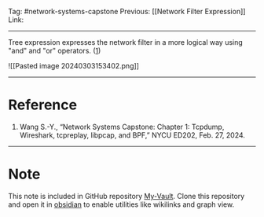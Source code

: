 Tag: #network-systems-capstone 
Previous: [[Network Filter Expression]]
Link: 

---

Tree expression expresses the network filter in a more logical way using "and" and "or" operators. (<u>1</u>)

![[Pasted image 20240303153402.png]]

---

# Reference

1. Wang S.-Y., “Network Systems Capstone: Chapter 1: Tcpdump, Wireshark, tcpreplay, libpcap, and BPF,” NYCU ED202, Feb. 27, 2024.

---

# Note

This note is included in GitHub repository [My-Vault](https://github.com/LittleD3092/My-Vault.git). Clone this repository and open it in [obsidian](https://obsidian.md/) to enable utilities like wikilinks and graph view.